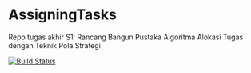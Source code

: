 # AssigningTasks
Repo tugas akhir S1: Rancang Bangun Pustaka Algoritma Alokasi Tugas dengan Teknik Pola Strategi

[![Build Status](https://ahmadtantowi.visualstudio.com/AssigningTasks/_apis/build/status/ahmadtantowi.AssigningTasks?branchName=master)](https://ahmadtantowi.visualstudio.com/AssigningTasks/_build/latest?definitionId=2&branchName=master)
